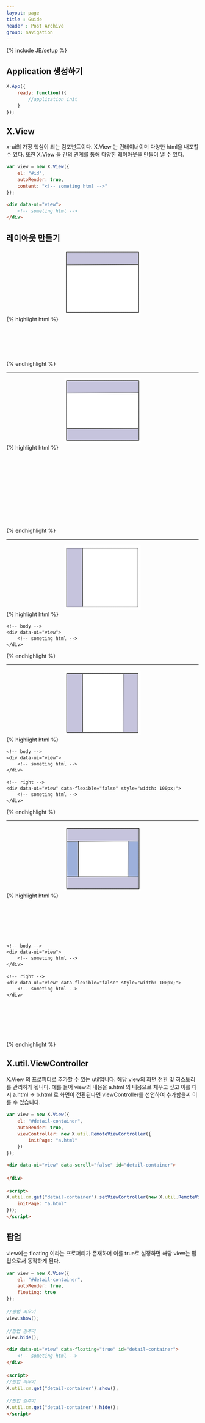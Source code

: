 ```yaml
---
layout: page
title : Guide
header : Post Archive
group: navigation
---
```

{% include JB/setup %}


## Application 생성하기
```javascript
X.App({
	ready: function(){
		//application init
	}
});
```


## X.View
x-ui의 가장 핵심이 되는 컴포넌트이다. X.View 는 컨테이너이며 다양한 html을 내포할 수 있다. 또한 X.View 들 간의 관계를 통해 다양한 레이아웃을 만들어 낼 수 있다.
```javascript
var view = new X.View({
	el: "#id",
	autoRender: true,
	content: "<!-- someting html -->"
});
```

```html
<div data-ui="view">
	<!-- someting html -->
</div>
```

## 레이아웃 만들기
<div class="row">
	<div class="col-md-4" style="text-align: center;">
		<img src="./images/layout01.png" width="200" height="170"/>
	</div>
	<div class="col-md-8">
		{% highlight html %}
<!-- header -->
<div data-ui="view" data-flexible="false" style="height: 100px;">
	<!-- someting html -->
</div>

<!-- body -->
<div data-ui="view">
	<!-- someting html -->
</div>	
		{% endhighlight %}
	</div>
</div>
<hr />
<div class="row">
	<div class="col-md-4" style="text-align: center;">
		<img src="./images/layout02.png" width="200" height="170"/>
	</div>
	<div class="col-md-8">
		{% highlight html %}
<!-- header -->
<div data-ui="view" data-flexible="false" style="height: 100px;">
	<!-- someting html -->
</div>

<!-- body -->
<div data-ui="view">
	<!-- someting html -->
</div>

<!-- footer -->
<div data-ui="view" data-flexible="false" style="height: 100px;">
	<!-- someting html -->
</div>
		{% endhighlight %}
	</div>
</div>
<hr />
<div class="row">
	<div class="col-md-4" style="text-align: center;">
		<img src="./images/layout03.png" width="200" height="170"/>
	</div>
	<div class="col-md-8">
		{% highlight html %}
<div data-ui="view" data-layout="x">
	<!-- left -->
	<div data-ui="view" data-flexible="false" style="width: 100px;">
		<!-- someting html -->
	</div>

	<!-- body -->
	<div data-ui="view">
		<!-- someting html -->
	</div>
</div>
		{% endhighlight %}
	</div>
</div>
<hr />
<div class="row">
	<div class="col-md-4" style="text-align: center;">
		<img src="./images/layout04.png" width="200" height="170"/>
	</div>
	<div class="col-md-8">
		{% highlight html %}
<div data-ui="view" data-layout="x">
	<!-- left -->
	<div data-ui="view" data-flexible="false" style="width: 100px;">
		<!-- someting html -->
	</div>

	<!-- body -->
	<div data-ui="view">
		<!-- someting html -->
	</div>

	<!-- right -->
	<div data-ui="view" data-flexible="false" style="width: 100px;">
		<!-- someting html -->
	</div>
</div>
		{% endhighlight %}
	</div>
</div>
<hr />
<div class="row">
	<div class="col-md-4" style="text-align: center;">
		<img src="./images/layout05.png" width="200" height="170"/>
	</div>
	<div class="col-md-8">
		{% highlight html %}
<!-- header -->
<div data-ui="view" data-flexible="false" style="height: 100px;">
	<!-- someting html -->
</div>

<div data-ui="view" data-layout="x">
	<!-- left -->
	<div data-ui="view" data-flexible="false" style="width: 100px;">
		<!-- someting html -->
	</div>

	<!-- body -->
	<div data-ui="view">
		<!-- someting html -->
	</div>

	<!-- right -->
	<div data-ui="view" data-flexible="false" style="width: 100px;">
		<!-- someting html -->
	</div>
</div>

<!-- footer -->
<div data-ui="view" data-flexible="false" style="height: 100px;">
	<!-- someting html -->
</div>
		{% endhighlight %}
	</div>
</div>

## X.util.ViewController
X.View 의 프로퍼티로 추가할 수 있는 util입니다. 해당 view의 화면 전환 및 히스토리를 관리하게 됩니다. 예를 들어 view의 내용을 a.html 의 내용으로 채우고 싶고 이를 다시 a.html -> b.html 로 화면이 전환된다면 viewController를 선언하여 추가함을써 이룰 수 있습니다.

```javascript
var view = new X.View({
	el: "#detail-container",
	autoRender: true,
	viewController: new X.util.RemoteViewController({
		initPage: "a.html"
	})
});
```

```html
<div data-ui="view" data-scroll="false" id="detail-container">
	        
</div>

<script>
X.util.cm.get("detail-container").setViewController(new X.util.RemoteViewController({
	initPage: "a.html"
}));
</script>
```

## 팝업
view에는 floating 이라는 프로퍼티가 존재하며 이를 true로 설정하면 해당 view는 팝업으로서 동작하게 된다.

```javascript
var view = new X.View({
	el: "#detail-container",
	autoRender: true,
	floating: true
});

//팝업 띄우기
view.show();

//팝업 감추기
view.hide();
```

```html
<div data-ui="view" data-floating="true" id="detail-container">
	<!-- someting html -->
</div>

<script>
//팝업 띄우기
X.util.cm.get("detail-container").show();

//팝업 감추기
X.util.cm.get("detail-container").hide();
</script>
```

